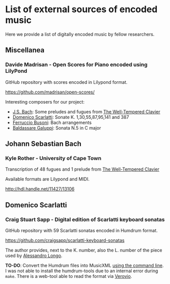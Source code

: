 # List of external sources of encoded music

Here we provide a list of digitally encoded music by fellow researchers.

## Miscellanea

### Davide Madrisan - Open Scores for Piano encoded using LilyPond

GitHub repository with scores encoded in Lilypond format.

https://github.com/madrisan/open-scores/

Interesting composers for our project:

- [J.S. Bach](): Some preludes and fugues from [The Well-Tempered Clavier](/repertoire/Bach-Johann_Sebastian/Bach-BWV846-893.md) 
- [Domenico Scarlatti](): Sonate K. 1,30,55,87,95,141 and 387
- [Ferruccio Busoni](): Bach arrangements
- [Baldassare Galuppi](): Sonata N.5 in C major

## Johann Sebastian Bach

### Kyle Rother - University of Cape Town

Transcription of 48 fugues and 1 prelude from [The Well-Tempered Clavier](/repertoire/Bach-Johann_Sebastian/Bach-BWV846-893.md)

Available formats are Lilypond and MIDI.

http://hdl.handle.net/11427/13106


## Domenico Scarlatti

### Craig Stuart Sapp - Digital edition of Scarlatti keyboard sonatas

GitHub repository with 59 Scarlatti sonatas encoded in Humdrum format.

https://github.com/craigsapp/scarlatti-keyboard-sonatas

The author provides, next to the K. number, also the L. number of the piece used by [Alessandro Longo](https://www.wikidata.org/wiki/Q1934977).

**TO-DO**: Convert the Humdrum files into MusicXML [using the command line](https://extras.humdrum.org/man/hum2xml/). I was not able to install the humdrum-tools due to an internal error during `make`. There is a web-tool able to read the format via [Verovio](https://verovio.humdrum.org/).

